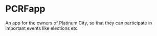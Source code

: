 # PCRFapp
An app for the owners of Platinum City, so that they can participate in important events like elections etc
